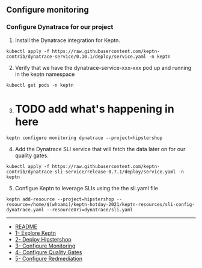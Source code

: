 ## Configure monitoring

### Configure Dynatrace for our project

1. Install the Dynatrace integration for Keptn.

```
kubectl apply -f https://raw.githubusercontent.com/keptn-contrib/dynatrace-service/0.10.1/deploy/service.yaml -n keptn
```

2. Verify that we have the dynatrace-service-xxx-xxx pod up and running in the keptn namespace

```
kubectl get pods -n keptn
```

3. # TODO add what's happening in here

```
keptn configure monitoring dynatrace --project=hipstershop
```

4. Add the Dynatrace SLI service that will fetch the data later on for our quality gates.

```
kubectl apply -f https://raw.githubusercontent.com/keptn-contrib/dynatrace-sli-service/release-0.7.1/deploy/service.yaml -n keptn
```

5. Configue Keptn to leverage SLIs using the the sli.yaml file

```
keptn add-resource --project=hipstershop --resource=/home/$(whoami)/keptn-hotday-2021/keptn-resources/sli-config-dynatrace.yaml --resourceUri=dynatrace/sli.yaml
```

---

- [README](./README.md)
- [1- Explore Keptn](./0-explore-keptn.md)
- [2- Deploy Hipstershop](./1-deploy-hipstershop.md)
- [3- Configure Monitoring](./2-configure-monitoring.md)
- [4- Configure Quality Gates](./3-quality-gates.md)
- [5- Configure Redmediation](./4-remediation.md)
